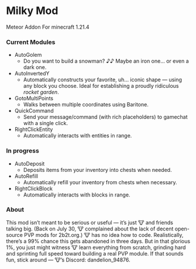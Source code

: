 # Milky Mod
Meteor Addon For minecraft 1.21.4

### Current Modules
- AutoGolem
  - Do you want to build a snowman? ♪♪ Maybe an iron one... or even a dark one.
- AutoInvertedY
  - Automatically constructs your favorite, uh... iconic shape — using any block you choose. Ideal for establishing a proudly ridiculous *rocket garden*.
- GotoMultiPoints
   - Walks between multiple coordinates using Baritone.
- QuickCommand
  - Send your message/command (with rich placeholders) to gamechat with a single click.
- RightClickEntity
  - Automatically interacts with entities in range.

### In progress
- AutoDeposit
  - Deposits items from your inventory into chests when needed.
- AutoRefill
  - Automatically refill your inventory from chests when necessary.
- RightClickBlock
  - Automatically interacts with blocks in range.

### About
This mod isn’t meant to be serious or useful — it’s just 🐮 and friends talking big. (Back on July 30, 🐮 complained about the lack of decent open-source PVP mods for 2b2t.org.) 🐮 has no idea how to code. Realistically, there’s a 99% chance this gets abandoned in three days. But in that glorious 1%, you just might witness 🐮 learn everything from scratch, grinding hard and sprinting full speed toward building a real PVP module. If that sounds fun, stick around — 🐮’s Discord: dandelion_94876.
